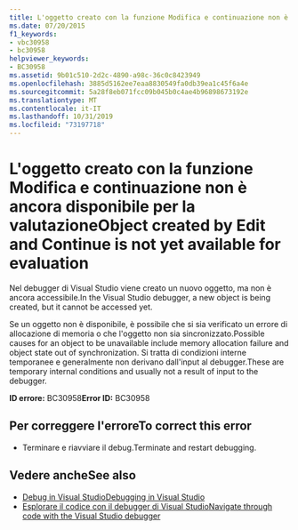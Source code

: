 ```yaml
---
title: L'oggetto creato con la funzione Modifica e continuazione non è ancora disponibile per la valutazione
ms.date: 07/20/2015
f1_keywords:
- vbc30958
- bc30958
helpviewer_keywords:
- BC30958
ms.assetid: 9b01c510-2d2c-4890-a98c-36c0c8423949
ms.openlocfilehash: 3885d5162ee7eaa8830549fa0db39ea1c45f6a4e
ms.sourcegitcommit: 5a28f8eb071fcc09b045b0c4ae4b96898673192e
ms.translationtype: MT
ms.contentlocale: it-IT
ms.lasthandoff: 10/31/2019
ms.locfileid: "73197718"
---
```

# <a name="object-created-by-edit-and-continue-is-not-yet-available-for-evaluation"></a><span data-ttu-id="b3d6e-102">L'oggetto creato con la funzione Modifica e continuazione non è ancora disponibile per la valutazione</span><span class="sxs-lookup"><span data-stu-id="b3d6e-102">Object created by Edit and Continue is not yet available for evaluation</span></span>
<span data-ttu-id="b3d6e-103">Nel debugger di Visual Studio viene creato un nuovo oggetto, ma non è ancora accessibile.</span><span class="sxs-lookup"><span data-stu-id="b3d6e-103">In the Visual Studio debugger, a new object is being created, but it cannot be accessed yet.</span></span>  
  
 <span data-ttu-id="b3d6e-104">Se un oggetto non è disponibile, è possibile che si sia verificato un errore di allocazione di memoria o che l'oggetto non sia sincronizzato.</span><span class="sxs-lookup"><span data-stu-id="b3d6e-104">Possible causes for an object to be unavailable include memory allocation failure and object state out of synchronization.</span></span> <span data-ttu-id="b3d6e-105">Si tratta di condizioni interne temporanee e generalmente non derivano dall'input al debugger.</span><span class="sxs-lookup"><span data-stu-id="b3d6e-105">These are temporary internal conditions and usually not a result of input to the debugger.</span></span>  
  
 <span data-ttu-id="b3d6e-106">**ID errore:** BC30958</span><span class="sxs-lookup"><span data-stu-id="b3d6e-106">**Error ID:** BC30958</span></span>  
  
## <a name="to-correct-this-error"></a><span data-ttu-id="b3d6e-107">Per correggere l'errore</span><span class="sxs-lookup"><span data-stu-id="b3d6e-107">To correct this error</span></span>  
  
- <span data-ttu-id="b3d6e-108">Terminare e riavviare il debug.</span><span class="sxs-lookup"><span data-stu-id="b3d6e-108">Terminate and restart debugging.</span></span>  
  
## <a name="see-also"></a><span data-ttu-id="b3d6e-109">Vedere anche</span><span class="sxs-lookup"><span data-stu-id="b3d6e-109">See also</span></span>

- [<span data-ttu-id="b3d6e-110">Debug in Visual Studio</span><span class="sxs-lookup"><span data-stu-id="b3d6e-110">Debugging in Visual Studio</span></span>](/visualstudio/debugger/debugger-feature-tour)
- [<span data-ttu-id="b3d6e-111">Esplorare il codice con il debugger di Visual Studio</span><span class="sxs-lookup"><span data-stu-id="b3d6e-111">Navigate through code with the Visual Studio debugger</span></span>](/visualstudio/debugger/navigating-through-code-with-the-debugger)
